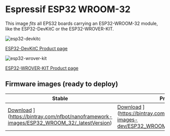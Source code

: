 # Espressif ESP32 WROOM-32

This image _fits_ all EPS32 boards carrying an ESP32-WROOM-32 module, like the ESP32-DevKitC or the ESP32-WROVER-KIT.

![esp32-devkitc](../../images/reference-targets/esp32-devkitc.jpg)

[ESP32-DevKitC Product page](https://www.espressif.com/en/products/hardware/esp32-devkitc/overview)

![esp32-wrover-kit](../../images/reference-targets/esp32-wrover-kit.jpg)

[ESP32-WROVER-KIT Product page](https://www.espressif.com/en/products/hardware/esp-wrover-kit/overview)

## Firmware images (ready to deploy)

| Stable | Preview |
|---|---|
| [Download](https://api.bintray.com/packages/nfbot/nanoframework-images/ESP32_WROOM_32/images/download.svg) ](<https://bintray.com/nfbot/nanoframework-images/ESP32_WROOM_32/_latestVersion>) | [Download](https://api.bintray.com/packages/nfbot/nanoframework-images-dev/ESP32_WROOM_32/images/download.svg) ](<https://bintray.com/nfbot/nanoframework-images-dev/ESP32_WROOM_32/_latestVersion>) |
